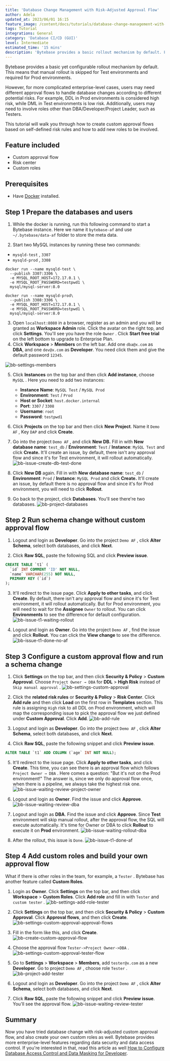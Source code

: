 ```yaml
---
title: 'Database Change Management with Risk-Adjusted Approval Flow'
author: Adela
updated_at: 2023/06/01 16:15
feature_image: /content/docs/tutorials/database-change-management-with-risk-adjusted-approval-flow/dcm-approval-flow.webp
tags: Tutorial
integrations: General
category: 'Database CI/CD (GUI)'
level: Intermediate
estimated_time: '15 mins'
description: 'Bytebase provides a basic rollout mechanism by default. For more complicated enterprise-level cases, users may need different approval flows to handle database changes according to risk levels.'
---
```


Bytebase provides a basic yet configurable rollout mechanism by default. This means that manual rollout is skipped for Test environments and required for Prod environments.

However, for more complicated enterprise-level cases, users may need different approval flows to handle database changes according to different potential risks. For example, DDL in Prod environments is considered high risk, while DML in Test environments is low risk. Additionally, users may need to involve roles other than DBA/Developer/Project Leader, such as Testers.

This tutorial will walk you through how to create custom approval flows based on self-defined risk rules and how to add new roles to be involved.

## Feature included

- Custom approval flow
- Risk center
- Custom roles

## Prerequisites

- Have [Docker](https://www.docker.com/) installed.

## Step 1 Prepare the databases and users

1. While the docker is running, run this following command to start a Bytebase instance. Here we name it `bytebase-af` and use `~/.bytebase/data-af` folder to store the meta data.

   <IncludeBlock url="/docs/get-started/install/terminal-docker-run-volume"></IncludeBlock>

2. Start two MySQL instances by running these two commands:

- `mysqld-test` , `3307`
- `mysqld-prod` , `3308`

```text
docker run --name mysqld-test \
  --publish 3307:3306 \
  -e MYSQL_ROOT_HOST=172.17.0.1 \
  -e MYSQL_ROOT_PASSWORD=testpwd1 \
  mysql/mysql-server:8.0
```

```text
docker run --name mysqld-prod\
  --publish 3308:3306 \
  -e MYSQL_ROOT_HOST=172.17.0.1 \
  -e MYSQL_ROOT_PASSWORD=testpwd1 \
  mysql/mysql-server:8.0
```

3. Open `localhost:8080` in a browser, register as an admin and you will be granted as **Workspace Admin** role. Click the avatar on the right top, and click **Settings**. You'll see you have the role `Owner` . Click **Start free trial** on the left bottom to upgrade to Enterprise Plan.
4. Click **Workspace** > **Members** on the left bar. Add one `dba@x.com` as **DBA**, and one `dev@x.com` as **Developer**. You need click them and give the default password `12345`.

![bb-settings-members](/content/docs/tutorials/database-change-management-with-risk-adjusted-approval-flow/bb-settings-members.webp)

5. Click **Instances** on the top bar and then click **Add instance**, choose `MySQL` . Here you need to add two instances:

   - **Instance Name**: `MySQL Test` / `MySQL Prod`
   - **Environment**: `Test` / `Prod`
   - **Host or Socket**: `host.docker.internal`
   - **Port**: `3307` / `3308`
   - **Username**: `root`
   - **Password**: `testpwd1`

6. Click **Projects** on the top bar and then click **New Project**. Name it `Demo AF` , Key `DAP` and click **Create**.

7. Go into the project `Demo AF` , and click **New DB.** Fill in with **New database name**: `test_db` / **Environment**: `Test` / **Instance**: `MySQL Test` and click **Create.** It'll create an issue, by default, there isn't any approval flow and since it's for Test environment, it will rollout automatically.
   ![bb-issue-create-db-test-done](/content/docs/tutorials/database-change-management-with-risk-adjusted-approval-flow/bb-issue-create-db-test-done.webp)

8. Click **New DB** again. Fill in with **New database name**: `test_db` / **Environment**: `Prod` / **Instance**: `MySQL Prod` and click **Create.** It'll create an issue, by default there is no approval flow and since it's for Prod environment, you will need to click **Rollout**.

9. Go back to the project, click **Databases**. You'll see there're two databases.
   ![bb-project-databases](/content/docs/tutorials/database-change-management-with-risk-adjusted-approval-flow/bb-project-databases.webp)

## Step 2 Run schema change without custom approval flow

1. Logout and login as **Developer**. Go into the project `Demo AF` , click **Alter Schema**, select both databases, and click **Next**.

2. Click **Raw SQL**, paste the following SQL and click **Preview issue**.

```sql
CREATE TABLE `t1` (
  `id` INT COMMENT 'ID' NOT NULL,
  `name` VARCHAR(255) NOT NULL,
  PRIMARY KEY (`id`)
);
```

3. It'll redirect to the issue page. Click **Apply to other tasks**, and click **Create**. By default, there isn't any approval flow and since it's for Test environment, it will rollout automatically. But for Prod environment, you will need to wait for the **Assignee** `Owner` to rollout. You can click **Environments** to see the difference for default configuration.
   ![bb-issue-t1-waiting-rollout](/content/docs/tutorials/database-change-management-with-risk-adjusted-approval-flow/bb-issue-t1-waiting-rollout.webp)

4. Logout and login as **Owner**. Go into the project `Demo AF` , find the issue and click **Rollout**. You can click the **View change** to see the difference.
   ![bb-issue-t1-done-no-af](/content/docs/tutorials/database-change-management-with-risk-adjusted-approval-flow/bb-issue-t1-done-no-af.webp)

## Step 3 Configure a custom approval flow and run a schema change

1. Click **Settings** on the top bar, and then click **Security & Policy** > **Custom Approval**. Choose `Project Owner → DBA` for **DDL** > **High Risk** instead of `Skip manual approval` .
   ![bb-settings-custom-approval](/content/docs/tutorials/database-change-management-with-risk-adjusted-approval-flow/bb-settings-custom-approval.webp)

2. Click the **related risk rules** or **Security & Policy** > **Risk Center**. Click **Add rule** and then click **Load** on the first row in **Templates** section. This rule is assigning `High` risk to all DDL on Prod environment, which will map the corresponding issue to pick the approval flow we just defined under **Custom Approval**. Click **Add**.
   ![bb-add-rule](/content/docs/tutorials/database-change-management-with-risk-adjusted-approval-flow/bb-add-rule.webp)

3. Logout and login as **Developer**. Go into the project `Demo AF` , click **Alter Schema**, select both databases, and click **Next**.

4. Click **Raw SQL**, paste the following snippet and click **Preview issue**.

```sql
ALTER TABLE `t1` ADD COLUMN (`age` INT NOT NULL);
```

5. It'll redirect to the issue page. Click **Apply to other tasks**, and click **Create**. This time, you can see there is an approval flow which follows `Project Owner → DBA` . Here comes a question: "But it's not on the Prod environment!" The answer is, since we only do approval flow once, when there is a pipeline, we always take the highest risk one.
   ![bb-issue-waiting-review-project-owner](/content/docs/tutorials/database-change-management-with-risk-adjusted-approval-flow/bb-issue-waiting-review-project-owner.webp)

6. Logout and login as **Owner**. Find the issue and click **Approve**.
   ![bb-issue-waiting-review-dba](/content/docs/tutorials/database-change-management-with-risk-adjusted-approval-flow/bb-issue-waiting-review-dba.webp)

7. Logout and login as **DBA**. Find the issue and click **Approve**. Since **Test** environment will skip manual rollout, after the approval flow, the SQL will execute automatically. It's time for Owner or DBA to click **Rollout** to execute it on **Prod** environment.
   ![bb-issue-waiting-rollout-dba](/content/docs/tutorials/database-change-management-with-risk-adjusted-approval-flow/bb-issue-waiting-rollout-dba.webp)

8. After the rollout, this issue is `Done`.
   ![bb-issue-t1-done-af](/content/docs/tutorials/database-change-management-with-risk-adjusted-approval-flow/bb-issue-t1-done-af.webp)

## Step 4 Add custom roles and build your own approval flow

What if there is other roles in the team, for example, a `Tester` . Bytebase has another feature called **Custom Roles**.

1. Login as **Owner**. Click **Settings** on the top bar, and then click **Workspace** > **Custom Roles**. Click **Add role** and fill in with `Tester` and `custom tester` .
   ![bb-settings-add-role-tester](/content/docs/tutorials/database-change-management-with-risk-adjusted-approval-flow/bb-settings-add-role-tester.webp)

2. Click **Settings** on the top bar, and then click **Security & Policy** > **Custom Approval**. Click **Approval flows**, and then click **Create**.
   ![bb-settings-custom-approval-approval-flows](/content/docs/tutorials/database-change-management-with-risk-adjusted-approval-flow/bb-settings-custom-approval-approval-flows.webp)

3. Fill in the form like this, and click **Create**.
   ![bb-create-custom-approval-flow](/content/docs/tutorials/database-change-management-with-risk-adjusted-approval-flow/bb-create-custom-approval-flow.webp)

4. Choose the approval flow `Tester->Project Owner->DBA` .
   ![bb-settings-custom-approval-tester-flow](/content/docs/tutorials/database-change-management-with-risk-adjusted-approval-flow/bb-settings-custom-approval-tester-flow.webp)

5. Go to **Settings** > **Workspace** > **Members**, add `tester@x.com` as a new **Developer**. Go to project `Demo AF` , choose role `Tester` .
   ![bb-project-add-tester](/content/docs/tutorials/database-change-management-with-risk-adjusted-approval-flow/bb-project-add-tester.webp)

6. Logout and login as **Developer**. Go into the project `Demo AF` , click **Alter Schema**, select both databases, and click **Next**.

7. Click **Raw SQL**, paste the following snippet and click **Preview issue**. You'll see the approval flow.
   ![bb-issue-waiting-review-tester](/content/docs/tutorials/database-change-management-with-risk-adjusted-approval-flow/bb-issue-waiting-review-tester.webp)

## Summary

Now you have tried database change with risk-adjusted custom approval flow, and also create your own custom roles as well. Bytebase provides more enterprise-level features regarding data security and data access control. If you're interested in that, read this article as well [How to Configure Database Access Control and Data Masking for Developer](/docs/tutorials/how-to-manage-data-access-for-developers/).

